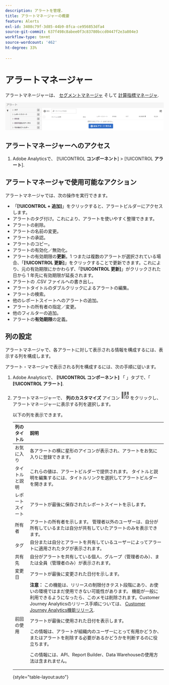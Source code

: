 ```yaml
---
description: アラートを管理.
title: アラートマネージャーの概要
feature: Alerts
exl-id: 3408c79f-3d85-44b9-8fca-ce956853dfa4
source-git-commit: 637f498c8abee0f3c83780bccd0447f2e3a804e3
workflow-type: tm+mt
source-wordcount: '462'
ht-degree: 33%

---
```


# アラートマネージャー

アラートマネージャーは、 [セグメントマネージャ](https://experienceleague.adobe.com/docs/analytics/components/segmentation/segmentation-workflow/seg-manage.html?lang=ja) そして [計算指標マネージャ](https://experienceleague.adobe.com/docs/analytics/components/calculated-metrics/calcmetric-workflow/cm-manager.html?lang=ja).

![](assets/alert-manager.png)

## アラートマネージャーへのアクセス

1. Adobe Analyticsで、 [!UICONTROL **コンポーネント**] > [!UICONTROL **アラート**].

## アラートマネージャで使用可能なアクション

アラートマネージャでは、次の操作を実行できます。

* 「**[!UICONTROL + 追加]**」をクリックすると、アラートビルダーにアクセスします。
* アラートのタグ付け。これにより、アラートを使いやすく整理できます。
* アラートの削除。
* アラートの名前の変更。
* アラートの承認。
* アラートのコピー。
* アラートの有効化／無効化。
* アラートの有効期限の&#x200B;**更新**。1 つまたは複数のアラートが選択されている場合、「**[!UICONTROL 更新]**」をクリックすることで更新できます。これにより、元の有効期限にかかわらず、「**[!UICONTROL 更新]**」がクリックされた日から 1 年先に有効期限が延長されます。
* アラートの .CSV ファイルへの書き出し。
* アラートタイトルのダブルクリックによるアラートの編集。
* アラートの検索。
* 他のレポートスイートへのアラートの追加。
* アラートの所有者の指定／変更。
* 他のフィルターの追加。
* アラートの&#x200B;**有効期限**&#x200B;の定義。

## 列の設定

アラートマネージャで、各アラートに対して表示される情報を構成するには、表示する列を構成します。

アラート・マネージャで表示される列を構成するには、次の手順に従います。

1. Adobe Analyticsで、 **[!UICONTROL コンポーネント]** 「 」タブで、「 **[!UICONTROL アラート]**.

1. アラートマネージャーで、 **列のカスタマイズ** アイコン ![列をカスタマイズアイコン](assets/customize-columns-icon.png)をクリックし、アラートマネージャーに表示する列を選択します。

   以下の列を表示できます。

   | 列のタイトル | 説明 |
   |---|---|
   | お気に入り | 各アラートの横に星形のアイコンが表示され、アラートをお気に入りに登録できます。 <!-- For more information, see [Mark calculated metrics as favorites](/help/components/c-calcmetrics/c-workflow/cm-workflow/cm-favorite.md). --> |
   | タイトルと説明 | これらの値は、アラートビルダーで提供されます。 タイトルと説明を編集するには、タイトルリンクを選択してアラートビルダーを開きます。 |
   | レポートスイート | アラートが最後に保存されたレポートスイートを示します。 |
   | 所有者 | アラートの所有者を示します。 管理者以外のユーザーは、自分が所有しているまたは自分が共有していたアラートのみを表示できます。 |
   | タグ | 自分または自分とアラートを共有しているユーザーによってアラートに適用されたタグが表示されます。 |
   | 共有先 | 自分がアラートを共有している個人、グループ（管理者のみ）、または全員（管理者のみ）が表示されます。 |
   | 変更日 | アラートが最後に変更された日付を示します。 |
   | 前回の使用 | **注意：** この機能は、リリースの制限付きテスト段階にあり、お使いの環境ではまだ使用できない可能性があります。 機能が一般に利用できるようになったら、このメモは削除されます。Customer Journey Analyticsのリリース手順については、 [Customer Journey Analytics機能リリース](/help/release-notes/releases.md).<p>アラートが最後に使用された日付を表示します。</p> <p>この情報は、アラートが組織内のユーザーにとって有用かどうか、またはアラートを削除する必要があるかどうかを判断するのに役立ちます。</p><p>この情報には、API、Report Builder、Data Warehouseの使用方法は含まれません。</p> |

   {style="table-layout:auto"}
